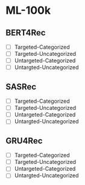 # ML-100k
## BERT4Rec
- [ ] Targeted-Categorized 
- [ ] Targeted-Uncategorized 
- [ ] Untargeted-Categorized 
- [ ] Untargted-Uncategorized 
## SASRec
- [ ] Targeted-Categorized 
- [ ] Targeted-Uncategorized
- [ ] Untargeted-Categorized 
- [ ] Untargted-Uncategorized 
## GRU4Rec
- [ ] Targeted-Categorized 
- [ ] Targeted-Uncategorized 
- [ ] Untargeted-Categorized 
- [ ] Untargted-Uncategorized
